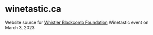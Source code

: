 # winetastic.ca

Website source for [Whistler Blackcomb Foundation](https://whistlerblackcombfoundation.com) Winetastic event on March 3, 2023
